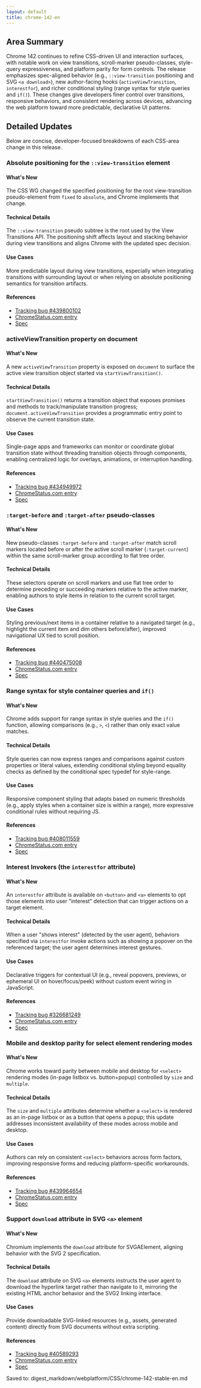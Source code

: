```yaml
---
layout: default
title: chrome-142-en
---
```


## Area Summary

Chrome 142 continues to refine CSS-driven UI and interaction surfaces, with notable work on view transitions, scroll-marker pseudo-classes, style-query expressiveness, and platform parity for form controls. The release emphasizes spec-aligned behavior (e.g., `::view-transition` positioning and SVG `<a download>`), new author-facing hooks (`activeViewTransition`, `interestfor`), and richer conditional styling (range syntax for style queries and `if()`). These changes give developers finer control over transitions, responsive behaviors, and consistent rendering across devices, advancing the web platform toward more predictable, declarative UI patterns.

## Detailed Updates

Below are concise, developer-focused breakdowns of each CSS-area change in this release.

### Absolute positioning for the `::view-transition` element

#### What's New
The CSS WG changed the specified positioning for the root view-transition pseudo-element from `fixed` to `absolute`, and Chrome implements that change.

#### Technical Details
The `::view-transition` pseudo subtree is the root used by the View Transitions API. The positioning shift affects layout and stacking behavior during view transitions and aligns Chrome with the updated spec decision.

#### Use Cases
More predictable layout during view transitions, especially when integrating transitions with surrounding layout or when relying on absolute positioning semantics for transition artifacts.

#### References
- [Tracking bug #439800102](https://issues.chromium.org/issues/439800102)  
- [ChromeStatus.com entry](https://chromestatus.com/feature/6155213736116224)  
- [Spec](https://github.com/w3c/csswg-drafts/issues/12116)

### activeViewTransition property on document

#### What's New
A new `activeViewTransition` property is exposed on `document` to surface the active view transition object started via `startViewTransition()`.

#### Technical Details
`startViewTransition()` returns a transition object that exposes promises and methods to track/manipulate transition progress; `document.activeViewTransition` provides a programmatic entry point to observe the current transition state.

#### Use Cases
Single-page apps and frameworks can monitor or coordinate global transition state without threading transition objects through components, enabling centralized logic for overlays, animations, or interruption handling.

#### References
- [Tracking bug #434949972](https://issues.chromium.org/issues/434949972)  
- [ChromeStatus.com entry](https://chromestatus.com/feature/5067126381215744)  
- [Spec](https://drafts.csswg.org/css-view-transitions-2)

### `:target-before` and `:target-after` pseudo-classes

#### What's New
New pseudo-classes `:target-before` and `:target-after` match scroll markers located before or after the active scroll marker (`:target-current`) within the same scroll-marker group according to flat tree order.

#### Technical Details
These selectors operate on scroll markers and use flat tree order to determine preceding or succeeding markers relative to the active marker, enabling authors to style items in relation to the current scroll target.

#### Use Cases
Styling previous/next items in a container relative to a navigated target (e.g., highlight the current item and dim others before/after), improved navigational UX tied to scroll position.

#### References
- [Tracking bug #440475008](https://issues.chromium.org/issues/440475008)  
- [ChromeStatus.com entry](https://chromestatus.com/feature/5120827674722304)  
- [Spec](https://drafts.csswg.org/css-overflow-5/#active-before-after-scroll-markers)

### Range syntax for style container queries and `if()`

#### What's New
Chrome adds support for range syntax in style queries and the `if()` function, allowing comparisons (e.g., `>`, `<`) rather than only exact value matches.

#### Technical Details
Style queries can now express ranges and comparisons against custom properties or literal values, extending conditional styling beyond equality checks as defined by the conditional spec typedef for style-range.

#### Use Cases
Responsive component styling that adapts based on numeric thresholds (e.g., apply styles when a container size is within a range), more expressive conditional rules without requiring JS.

#### References
- [Tracking bug #408011559](https://issues.chromium.org/issues/408011559)  
- [ChromeStatus.com entry](https://chromestatus.com/feature/5184992749289472)  
- [Spec](https://drafts.csswg.org/css-conditional-5/#typedef-style-range)

### Interest Invokers (the `interestfor` attribute)

#### What's New
An `interestfor` attribute is available on `<button>` and `<a>` elements to opt those elements into user "interest" detection that can trigger actions on a target element.

#### Technical Details
When a user "shows interest" (detected by the user agent), behaviors specified via `interestfor` invoke actions such as showing a popover on the referenced target; the user agent determines interest gestures.

#### Use Cases
Declarative triggers for contextual UI (e.g., reveal popovers, previews, or ephemeral UI on hover/focus/peek) without custom event wiring in JavaScript.

#### References
- [Tracking bug #326681249](https://issues.chromium.org/issues/326681249)  
- [ChromeStatus.com entry](https://chromestatus.com/feature/4530756656562176)  
- [Spec](https://github.com/whatwg/html/pull/11006)

### Mobile and desktop parity for select element rendering modes

#### What's New
Chrome works toward parity between mobile and desktop for `<select>` rendering modes (in-page listbox vs. button+popup) controlled by `size` and `multiple`.

#### Technical Details
The `size` and `multiple` attributes determine whether a `<select>` is rendered as an in-page listbox or as a button that opens a popup; this update addresses inconsistent availability of these modes across mobile and desktop.

#### Use Cases
Authors can rely on consistent `<select>` behaviors across form factors, improving responsive forms and reducing platform-specific workarounds.

#### References
- [Tracking bug #439964654](https://issues.chromium.org/issues/439964654)  
- [ChromeStatus.com entry](https://chromestatus.com/feature/5412736871825408)  
- [Spec](https://github.com/whatwg/html/pull/11460)

### Support `download` attribute in SVG `<a>` element

#### What's New
Chromium implements the `download` attribute for SVGAElement, aligning behavior with the SVG 2 specification.

#### Technical Details
The `download` attribute on SVG `<a>` elements instructs the user agent to download the hyperlink target rather than navigate to it, mirroring the existing HTML anchor behavior and the SVG2 linking interface.

#### Use Cases
Provide downloadable SVG-linked resources (e.g., assets, generated content) directly from SVG documents without extra scripting.

#### References
- [Tracking bug #40589293](https://issues.chromium.org/issues/40589293)  
- [ChromeStatus.com entry](https://chromestatus.com/feature/6265596395913216)  
- [Spec](https://svgwg.org/svg2-draft/linking.html#InterfaceSVGAElement)

Saved to: digest_markdown/webplatform/CSS/chrome-142-stable-en.md
